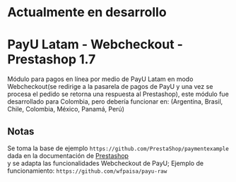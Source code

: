 # Actualmente en desarrollo

# PayU Latam - Webcheckout - Prestashop 1.7

Módulo para pagos en línea por medio de PayU Latam en modo Webcheckout(se redirige a la pasarela de pagos de PayU y una vez se 
procesa el pedido se retorna una respuesta al Prestashop), este módulo fue desarrollado para Colombia, pero debería funcionar 
en: (Argentina, Brasil, Chile, Colombia, México, Panamá, Perú)

## Notas
Se toma la base de ejemplo `https://github.com/PrestaShop/paymentexample` dada en la documentación de [Prestashop](`http://doc.prestashop.com/display/PS17/Creating+a+PrestaShop+1.7+Payment+Module`)  
y se adapta las funcionalidades Webcheckout de PayU; Ejemplo de funcionamiento: `https://github.com/wfpaisa/payu-raw`
